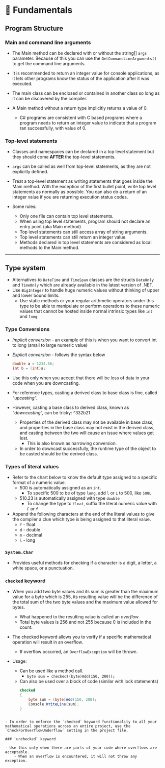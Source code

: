 # 🏓 Fundamentals

## Program Structure

### Main and command line arguments

- The Main method can be declared with or without the string[] `args` parameter. Because of this you can use the `GetCommandLineArguments()` to get the command line arguments.
- It is recommended to return an integer value for console applications, as it lets other programs know the status of the application after it was executed.
- The main class can be enclosed or contained in another class so long as it can be discovered by the compiler.

- A Main method without a return type implicitly returns a value of 0.
	- C# programs are consistent with C based programs where a program needs to return an integer value to indicate that a program ran successfully, with value of 0.

### Top-level statements

- Classes and namespaces can be declared in a top level statement but they should come **AFTER** the top-level statements.
- `args` can be called as well from top-level statements, as they are not explicitly defined.
- Treat a top-level statement as writing statements that goes inside the Main method. With the exception of the first bullet point, write top level statements as normally as possible. You can also do a return of an integer value if you are returning execution status codes.

- Some rules:
	- Only one file can contain top level statements.
	- When using top level statements, program should not declare an entry point (aka Main method)
	- Top level statements can still access array of string arguments.
	- Top level statements can still return an integer value.
	- Methods declared in top level statements are considered as local methods to the Main method.

---

## Type system

- Alternatives to `DateTime` and `TimeSpan` classes are the structs `DateOnly` and `TimeOnly` which are already available in the latest version of .NET.
- Use `BigInteger` to handle huge numeric values without thinking of upper and lower bound limits.
	- Use static methods or your regular arithmetic operators under this type to be able to manipulate or perform operations to these numeric values that cannot be hosted inside normal intrinsic types like `int` and `long`

### **Type Conversions**

- _Implicit conversion_ - an example of this is when you want to convert int to long (small to large numeric value)
    
- _Explicit conversion_ - follows the syntax below
    
    ```csharp
    double a = 1234.56;
    int b = (int)a;
    ```
    
- Use this only when you accept that there will be loss of data in your code when you are downcasting.
- For reference types, casting a derived class to base class is fine, called “*upcasting*”.
    
- However, casting a base class to derived class, known as “*downcasting*”, can be tricky: ^332b21
    - Properties of the derived class may not be available in base class, and properties in the base class may not exist in the derived class, and casting between the two will cause an issue where values get lost.
	    - This is also known as narrowing conversion.
    - In order to downcast successfully, the runtime type of the object to be casted should be the derived class.

### Types of literal values

- Refer to the chart below to know the default type assigned to a specific format of a numeric value.
	- 500 is automatically assigned as an `int`.
		- To specific 500 to be of type `long`, add `l` or `L` to 500, like `500L`
	- 510.23 is automatically assigned with type `double`
		- To change the type to `float`, suffix the literal numeric value with `F` or `f`
- Append the following characters at the end of the literal values to give the compiler a clue which type is being assigned to that literal value.
    - `f` - float
    - `d` - double
    - `m` - decimal
    - `l` - long

### `System.Char`

- Provides useful methods for checking if a character is a digit, a letter, a white space, or a punctuation.

### `checked` keyword

- When you add two byte values and its sum is greater than the maximum value for a byte which is 255, its resulting value will be the difference of the total sum of the two byte values and the maximum value allowed for bytes.
	- What happened to the resulting value is called an *overflow*.
	- Total byte values is 256 and not 255 because 0 is included in the count.

- The checked keyword allows you to verify if a specific mathematical operation will result in an overflow.
	- If overflow occurred, an `OverflowException` will be thrown.
- Usage:
	- Can be used like a method call.
		- `byte sum = checked((byte)Add(150, 200));`
	- Can also be used over a block of code (similar with lock statements)
		```csharp
		checked
		{
			byte sum = (byte)Add(150, 200);
			Console.WriteLine(sum);
		}
```

- In order to enforce the `checked` keyword functionality to all your mathematical operations across an entire project, use the `CheckForOverflowUnderflow` setting in the project file.

### `unchecked` keyword

- Use this only when there are parts of your code where overflows are acceptable.
	- When an overflow is encountered, it will not throw any exception.